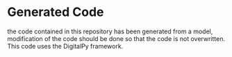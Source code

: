 # Generated Code
the code contained in this repository has been generated from a model, modification of the code should be done so that the code is not overwritten.
This code uses the DigitalPy framework.

